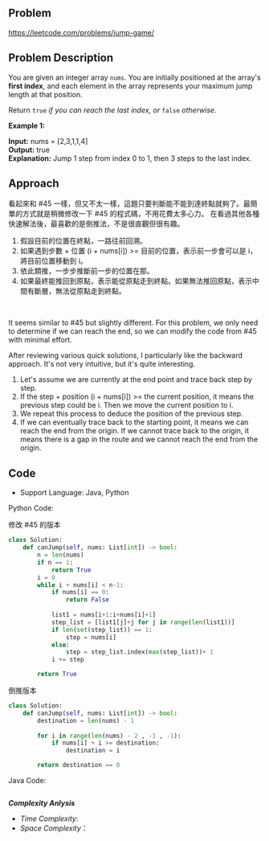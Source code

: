 ## Problem

https://leetcode.com/problems/jump-game/

## Problem Description
You are given an integer array `nums`. You are initially positioned at the array's **first index**, and each element in the array represents your maximum jump length at that position.

Return `true` *if you can reach the last index, or* `false` *otherwise.*

 

**Example 1:**

**Input:** nums = [2,3,1,1,4]  </br>
**Output:** true  </br>
**Explanation:** Jump 1 step from index 0 to 1, then 3 steps to the last index.




## Approach
看起來和 #45 一樣，但又不太一樣，這題只要判斷能不能到達終點就夠了。最簡單的方式就是稍微修改一下 #45 的程式碼，不用花費太多心力。
在看過其他各種快速解法後，最喜歡的是倒推法，不是很直觀但很有趣。
1. 假設目前的位置在終點，一路往前回溯。
2. 如果遇到步數 + 位置 (i + nums[i]) >= 目前的位置，表示前一步會可以是 i，將目前位置移動到 i。
3. 依此類推，一步步推斷前一步的位置在那。
4. 如果最終能推回到原點，表示能從原點走到終點。如果無法推回原點，表示中間有斷層，無法從原點走到終點。

<br>

It seems similar to #45 but slightly different. For this problem, we only need to determine if we can reach the end, so we can modify the code from #45 with minimal effort.

After reviewing various quick solutions, I particularly like the backward approach. It's not very intuitive, but it's quite interesting.

1. Let's assume we are currently at the end point and trace back step by step.
2. If the step + position (i + nums[i]) >= the current position, it means the previous step could be i. Then we move the current position to i.
3. We repeat this process to deduce the position of the previous step.
4. If we can eventually trace back to the starting point, it means we can reach the end from the origin. If we cannot trace back to the origin, it means there is a gap in the route and we cannot reach the end from the origin.


## Code

- Support Language: Java, Python

Python Code:

修改 #45 的版本
```py  
class Solution:
    def canJump(self, nums: List[int]) -> bool:
        n = len(nums)
        if n == 1:
            return True
        i = 0
        while i + nums[i] < n-1:
            if nums[i] == 0:
                return False
        
            list1 = nums[i+1:i+nums[i]+1] 
            step_list = [list1[j]+j for j in range(len(list1))]
            if len(set(step_list)) == 1:
                step = nums[i]
            else:
                step = step_list.index(max(step_list))+ 1
            i += step

        return True
```
倒推版本
```py
class Solution:
    def canJump(self, nums: List[int]) -> bool:
        destination = len(nums) - 1
 
        for i in range(len(nums) - 2 , -1 , -1):           
            if nums[i] + i >= destination:
                destination = i

        return destination == 0
```


Java Code:

```

```

**_Complexity Anlysis_**

- _Time Complexity_: 
- _Space Complexity_：
